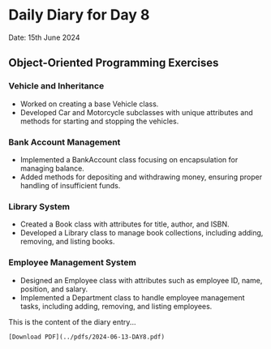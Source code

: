 # Daily Diary for Day 8
Date: 15th June 2024

## Object-Oriented Programming Exercises

### Vehicle and Inheritance

- Worked on creating a base Vehicle class.
- Developed Car and Motorcycle subclasses with unique attributes and methods for starting and stopping the vehicles.

### Bank Account Management

- Implemented a BankAccount class focusing on encapsulation for managing balance.
- Added methods for depositing and withdrawing money, ensuring proper handling of insufficient funds.

### Library System

- Created a Book class with attributes for title, author, and ISBN.
- Developed a Library class to manage book collections, including adding, removing, and listing books.

### Employee Management System

- Designed an Employee class with attributes such as employee ID, name, position, and salary.
- Implemented a Department class to handle employee management tasks, including adding, removing, and listing employees.

This is the content of the diary entry...  

`[Download PDF](../pdfs/2024-06-13-DAY8.pdf)`